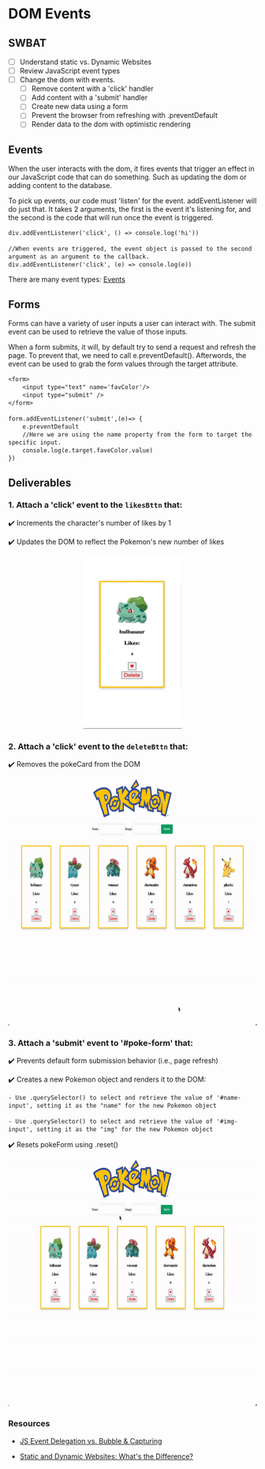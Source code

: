 # DOM Events

## SWBAT

- [ ] Understand static vs. Dynamic Websites
- [ ] Review JavaScript event types
- [ ] Change the dom with events.
  - [ ] Remove content with a 'click' handler
  - [ ] Add content with a 'submit' handler
  - [ ] Create new data using a form
  - [ ] Prevent the browser from refreshing with .preventDefault
  - [ ] Render data to the dom with optimistic rendering

## Events

When the user interacts with the dom, it fires events that trigger an effect in our JavaScript code that can do something. Such as updating the dom or adding content to the database.

To pick up events, our code must 'listen' for the event. addEventListener will do just that. It takes 2 arguments, the first is the event it's listening for, and the second is the code that will run once the event is triggered.

```
div.addEventListener('click', () => console.log('hi'))

//When events are triggered, the event object is passed to the second argument as an argument to the callback.
div.addEventListener('click', (e) => console.log(e))

```

There are many event types: [Events](https://developer.mozilla.org/en-US/docs/Web/Events)

## Forms

Forms can have a variety of user inputs a user can interact with.
The submit event can be used to retrieve the value of those inputs.

When a form submits, it will, by default try to send a request and refresh the page. To prevent that, we need to call e.preventDefault(). Afterwords, the event can be used to grab the form values through the target attribute.

```
<form>
    <input type="text" name='favColor'/>
    <input type="submit" />
</form>

form.addEventListener('submit',(e)=> {
    e.preventDefault
    //Here we are using the name property from the form to target the specific input.
    console.log(e.target.faveColor.value)
})

```

## Deliverables

### 1. Attach a 'click' event to the `likesBttn` that:

✔️ Increments the character's number of likes by 1

✔️ Updates the DOM to reflect the Pokemon's new number of likes

<p align="center">
    <img src="./assets/addLike.gif" width="200" height="350">
</p>

### 2. Attach a 'click' event to the `deleteBttn` that:

✔️ Removes the pokeCard from the DOM

<p align="center">
    <img src="./assets/delete.gif" width="800" height="500">
</p>

### 3. Attach a 'submit' event to '#poke-form' that:

✔️ Prevents default form submission behavior (i.e., page refresh)

✔️ Creates a new Pokemon object and renders it to the DOM:

    - Use .querySelector() to select and retrieve the value of '#name-input', setting it as the "name" for the new Pokemon object

    - Use .querySelector() to select and retrieve the value of '#img-input', setting it as the "img" for the new Pokemon object

✔️ Resets pokeForm using .reset()

<p align="center">
    <img src="./assets/submit.gif" width="800" height="500">
</p>

### Resources

- [JS Event Delegation vs. Bubble & Capturing](https://medium.com/@marjuhirsh/event-propagation-event-delegation-7d3db1baf02a)

- [Static and Dynamic Websites: What's the Difference?](https://www.mlytics.com/blog/static-and-dynamic-websites-whats-the-difference/)


